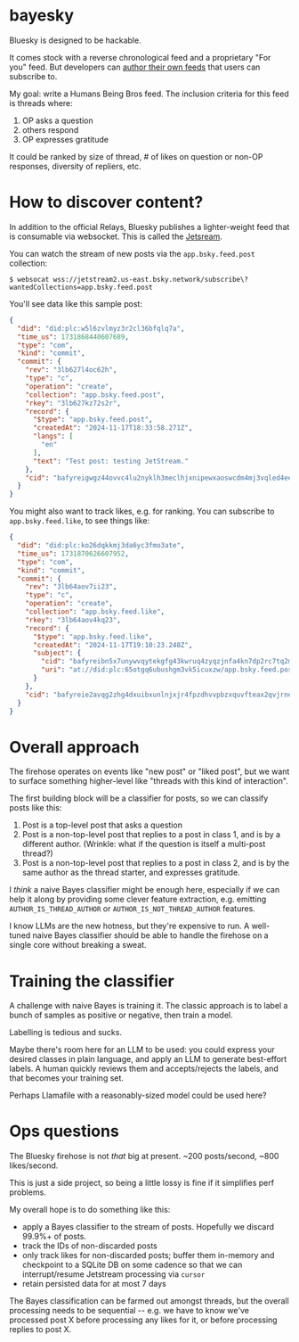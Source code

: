 # bayesky

Bluesky is designed to be hackable.

It comes stock with a reverse chronological feed and a proprietary "For you"
feed. But developers can [author their own feeds](https://docs.bsky.app/docs/starter-templates/custom-feeds)
that users can subscribe to.

My goal: write a Humans Being Bros feed. The inclusion criteria for this feed
is threads where:

1. OP asks a question
2. others respond
3. OP expresses gratitude

It could be ranked by size of thread, # of likes on question or non-OP responses,
diversity of repliers, etc.

# How to discover content?

In addition to the official Relays, Bluesky publishes a lighter-weight feed that is
consumable via websocket. This is called the [Jetsream](https://github.com/bluesky-social/jetstream?tab=readme-ov-file).

You can watch the stream of new posts via the `app.bsky.feed.post` collection:

```
$ websocat wss://jetstream2.us-east.bsky.network/subscribe\?wantedCollections=app.bsky.feed.post
```

You'll see data like this sample post:

```json
{
  "did": "did:plc:w5l6zvlmyz3r2cl36bfqlq7a",
  "time_us": 1731868440607689,
  "type": "com",
  "kind": "commit",
  "commit": {
    "rev": "3lb627l4oc62h",
    "type": "c",
    "operation": "create",
    "collection": "app.bsky.feed.post",
    "rkey": "3lb627kz72s2r",
    "record": {
      "$type": "app.bsky.feed.post",
      "createdAt": "2024-11-17T18:33:58.271Z",
      "langs": [
        "en"
      ],
      "text": "Test post: testing JetStream."
    },
    "cid": "bafyreigwgz44ovvc4lu2nyklh3meclhjxnipewxaoswcdm4mj3vqled4ee"
  }
}
```

You might also want to track likes, e.g. for ranking. You can subscribe to `app.bsky.feed.like`,
to see things like:

```json
{
  "did": "did:plc:ko26dqkkmj3da6yc3fmo3ate",
  "time_us": 1731870626607952,
  "type": "com",
  "kind": "commit",
  "commit": {
    "rev": "3lb64aov7ii23",
    "type": "c",
    "operation": "create",
    "collection": "app.bsky.feed.like",
    "rkey": "3lb64aov4kq23",
    "record": {
      "$type": "app.bsky.feed.like",
      "createdAt": "2024-11-17T19:10:23.248Z",
      "subject": {
        "cid": "bafyreibn5x7unywvqytekgfg43kwruq4zyqzjnfa4kn7dp2rc7tq2mgvoy",
        "uri": "at://did:plc:65otgq6ubushgm3vk5icuxzw/app.bsky.feed.post/3lb3bqy7ibe2v"
      }
    },
    "cid": "bafyreie2avqg2zhg4dxuibxunlnjxjr4fpzdhvvpbzxquvfteax2qvjrne"
  }
}
```

# Overall approach

The firehose operates on events like "new post" or "liked post", but we want to surface
something higher-level like "threads with this kind of interaction".

The first building block will be a classifier for posts, so we can classify posts like
this:

1. Post is a top-level post that asks a question
2. Post is a non-top-level post that replies to a post in class 1, and is
   by a different author. (Wrinkle: what if the question is itself a multi-post
	 thread?)
3. Post is a non-top-level post that replies to a post in class 2, and is
   by the same author as the thread starter, and expresses gratitude.

I _think_ a naive Bayes classifier might be enough here, especially if we can help
it along by providing some clever feature extraction, e.g. emitting `AUTHOR_IS_THREAD_AUTHOR`
or `AUTHOR_IS_NOT_THREAD_AUTHOR` features.

I know LLMs are the new hotness, but they're expensive to run. A well-tuned naive Bayes
classifier should be able to handle the firehose on a single core without breaking
a sweat.

# Training the classifier

A challenge with naive Bayes is training it. The classic approach is to label a bunch
of samples as positive or negative, then train a model.

Labelling is tedious and sucks.

Maybe there's room here for an LLM to be used: you could express your desired classes
in plain language, and apply an LLM to generate best-effort labels. A human quickly
reviews them and accepts/rejects the labels, and that becomes your training set.

Perhaps Llamafile with a reasonably-sized model could be used here?

# Ops questions

The Bluesky firehose is not _that_ big at present. ~200 posts/second, ~800 likes/second.

This is just a side project, so being a little lossy is fine if it simplifies perf problems.

My overall hope is to do something like this:

- apply a Bayes classifier to the stream of posts. Hopefully we discard 99.9%+ of posts.
- track the IDs of non-discarded posts
- only track likes for non-discarded posts; buffer them in-memory and checkpoint to a SQLite
  DB on some cadence so that we can interrupt/resume Jetstream processing via `cursor`
- retain persisted data for at most 7 days

The Bayes classification can be farmed out amongst threads, but the overall processing needs
to be sequential -- e.g. we have to know we've processed post X before processing any likes for it,
or before processing replies to post X.
